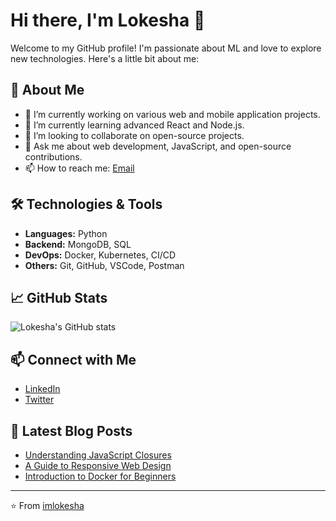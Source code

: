 # Hi there, I'm Lokesha 👋

Welcome to my GitHub profile! I'm passionate about ML and love to explore new technologies. Here's a little bit about me:

## 🚀 About Me

- 🔭 I’m currently working on various web and mobile application projects.
- 🌱 I’m currently learning advanced React and Node.js.
- 👯 I’m looking to collaborate on open-source projects.
- 💬 Ask me about web development, JavaScript, and open-source contributions.
- 📫 How to reach me: [Email](mailto:imlokesha@example.com)

## 🛠️ Technologies & Tools

- **Languages:** Python
- **Backend:** MongoDB, SQL
- **DevOps:** Docker, Kubernetes, CI/CD
- **Others:** Git, GitHub, VSCode, Postman

## 📈 GitHub Stats

![Lokesha's GitHub stats](https://github-readme-stats.vercel.app/api?username=imlokesha&show_icons=true&theme=radical)

## 📫 Connect with Me

- [LinkedIn](https://www.linkedin.com/in/imlokesha)
- [Twitter](https://twitter.com/imlokesha)

## 📝 Latest Blog Posts

<!-- BLOG-POST-LIST:START -->
- [Understanding JavaScript Closures](https://www.imlokesha.com/blog/understanding-javascript-closures)
- [A Guide to Responsive Web Design](https://www.imlokesha.com/blog/guide-to-responsive-web-design)
- [Introduction to Docker for Beginners](https://www.imlokesha.com/blog/introduction-to-docker)
<!-- BLOG-POST-LIST:END -->

---

⭐️ From [imlokesha](https://github.com/imlokesha)
